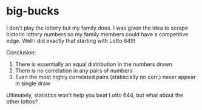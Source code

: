 # big-bucks

I don't play the lottery but my family does. I was given the idea to scrape historic lottery numbers so my family members could have a competitive edge.
Well I did exactly that starting with Lotto 649!

Conclusion:
1. There is essentially an equal distribution in the numbers drawn
2. There is no correlation in any pairs of numbers
3. Even the most highly correlated pairs (statiscially no corr.) never appear in single draw

Ultimately, statistics won't help you beat Lotto 644, but what about the other lottos?
